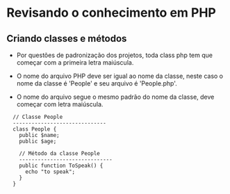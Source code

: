 # Revisando o conhecimento em PHP

## Criando classes e métodos
* Por questões de padronização dos projetos, toda class php tem que começar com a primeira letra maiúscula.

* O nome do arquivo PHP deve ser igual ao nome da classe, neste caso o nome da classe é 'People' e seu arquivo é 'People.php'.

* O nome do arquivo segue o mesmo padrão do nome da classe, deve começar com letra maiúscula.

```
  // Classe People
  ------------------------------
  class People {
    public $name;
    public $age;

    // Método da classe People
    ------------------------------
    public function ToSpeak() {
      echo "to speak";
    }
  }
```